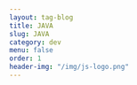 ```yaml
---
layout: tag-blog
title: JAVA
slug: JAVA
category: dev
menu: false
order: 1
header-img: "/img/js-logo.png"
---
```

